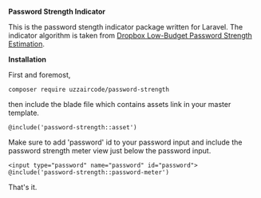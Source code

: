**Password Strength Indicator**

This is the password stength indicator package written for Laravel. The indicator algorithm is taken from [Dropbox Low-Budget Password Strength Estimation](https://github.com/dropbox/zxcvbn).

**Installation**

First and foremost,

    composer require uzzaircode/password-strength

then include the blade file which contains assets link in your master template.

    @include('password-strength::asset')

Make sure to add 'password' id to your password input and include the password strength meter view just below the password input.

    <input type="password" name="password" id="password">
    @include('password-strength::password-meter')

That's it. 